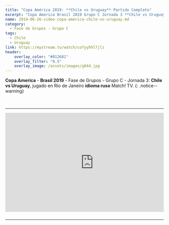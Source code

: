```yaml
---
title: "Copa América 2019: **Chile vs Uruguay** Partido Completo"
excerpt: "Copa America Brasil 2019 Grupo C Jornada 3 **Chile vs Uruguay** Partido Completo"
name: 2019-06-26-video-copa-america-chile-vs-uruguay.md
category:
  - Fase de Grupos - Grupo C
tags:
  - Chile
  - Uruguay
link: https://mystream.to/watch/cofyyhhl7jlz 
header:
    overlay_color: "#012681"
    overlay_filter: "0.5"
    overlay_image: /assets/images/g844.jpg
---
```


**Copa America** - **Brasil 2019** - Fase de Grupos - Grupo C - Jornada 3: **Chile vs Uruguay**, jugado en Rio de Janeiro **idioma ruso** Match! TV.
{: .notice--warning}

<style>
	td {
	padding: 0;
	border-bottom: 0;
}
</style>

<br>
<div id="media">
	<center>
		<table>
			<tbody>
  				<tr>
					<td height="13" width="21" background="{{ site.url }}/{{ site.baseurl }}/assets/images/12421152032.png"></td>
					<td height="13" background="{{ site.url }}/{{ site.baseurl }}/assets/images/55452124552.png"></td>
					<td height="13" width="21" background="{{ site.url }}/{{ site.baseurl }}/assets/images/45454787.png"></td>
  				</tr>
				<tr>
					<td width="21" background="{{ site.url }}/{{ site.baseurl }}/assets/images/21210212120.png"></td>
					<td>
						<iframe src="https://embed.mystream.to/cofyyhhl7jlz" scrolling="no" frameborder="0" width="560" height="315" allowfullscreen="true" webkitallowfullscreen="true" mozallowfullscreen="true"></iframe>
					</td>
    					<td width="21" background="{{ site.url }}/{{ site.baseurl }}/assets/images/203233451.png"></td>
  				</tr>
				<tr>
    					<td height="17" width="21" background="{{ site.url }}/{{ site.baseurl }}/assets/images/23121542.png"></td>
    					<td height="17" background="{{ site.url }}/{{ site.baseurl }}/assets/images/12345456.png"></td>
    					<td height="25" width="21" background="{{ site.url }}/{{ site.baseurl }}/assets/images/2656564.png"></td>
  				</tr>
			</tbody>
		</table>
	</center>
</div>
